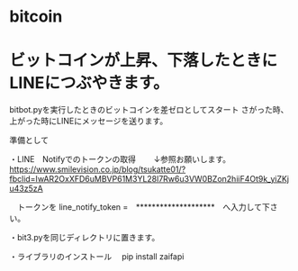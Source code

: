 # bitcoin
# ビットコインが上昇、下落したときにLINEにつぶやきます。


bitbot.pyを実行したときのビットコインを差ゼロとしてスタート
さがった時、上がった時にLINEにメッセージを送ります。

準備として

・LINE　Notifyでのトークンの取得
　　↓参照お願いします。
　　https://www.smilevision.co.jp/blog/tsukatte01/?fbclid=IwAR2OxXFD6uMBVP61M3YL28l7Rw6u3VW0BZon2hiiF4Ot9k_yiZKju43z5zA
  
  　トークンを line_notify_token =　********************　へ入力して下さい。
   
・bit3.pyを同じディレクトリに置きます。

・ライブラリのインストール
　pip install zaifapi 
 

